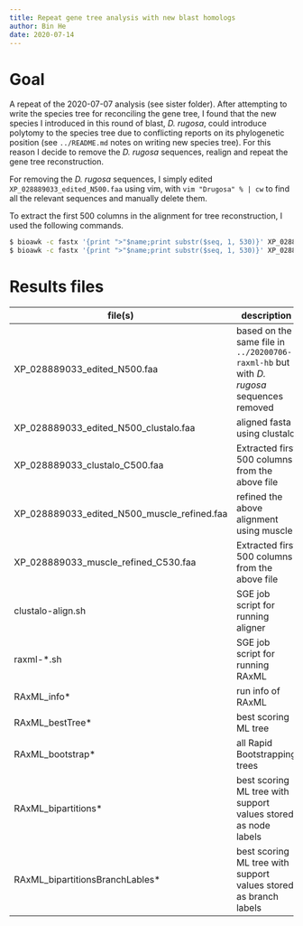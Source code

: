 ```yaml
---
title: Repeat gene tree analysis with new blast homologs
author: Bin He
date: 2020-07-14
---
```

# Goal
A repeat of the 2020-07-07 analysis (see sister folder). After attempting to write the species tree for reconciling the gene tree, I found that the new species I introduced in this round of blast, _D. rugosa_, could introduce polytomy to the species tree due to conflicting reports on its phylogenetic position (see `../README.md` notes on writing new species tree). For this reason I decide to remove the _D. rugosa_ sequences, realign and repeat the gene tree reconstruction.

For removing the _D. rugosa_ sequences, I simply edited `XP_028889033_edited_N500.faa` using vim, with `vim "Drugosa" % | cw` to find all the relevant sequences and manually delete them.

To extract the first 500 columns in the alignment for tree reconstruction, I used the following commands.

```bash
$ bioawk -c fastx '{print ">"$name;print substr($seq, 1, 530)}' XP_028889033_edited_N500_clustalo.faa > XP_028889033_clustalo_C530.faa
$ bioawk -c fastx '{print ">"$name;print substr($seq, 1, 530)}' XP_028889033_edited_N500_muscle_refined.faa > XP_028889033_muscle_refined_C530.faa
```

# Results files
file(s) | description | source 
------- | ----------- | ------
XP_028889033_edited_N500.faa | based on the same file in `../20200706-raxml-hb` but with _D. rugosa_ sequences removed | manually edited
XP_028889033_edited_N500_clustalo.faa | aligned fasta using clustalo | result from clustalo-align.sh, took 3 hrs on 10 cores
XP_028889033_clustalo_C500.faa | Extracted first 500 columns from the above file | See above for command
XP_028889033_edited_N500_muscle_refined.faa | refined the above alignment using muscle | `muscle -in XP_028889033_edited_N500.faa -out XP_028889033_edited_N500_muscle_refined.faa -refine`
XP_028889033_muscle_refined_C530.faa | Extracted first 500 columns from the above file | See above for command
clustalo-align.sh | SGE job script for running aligner | custom, HB
raxml-*.sh | SGE job script for running RAxML | custom, HB
RAxML_info* | run info of RAxML | RAxML
RAxML_bestTree* | best scoring ML tree | RAxML
RAxML_bootstrap* | all Rapid Bootstrapping trees | RAxML
RAxML_bipartitions* | best scoring ML tree with support values stored as node labels | RAxML
RAxML_bipartitionsBranchLables* | best scoring ML tree with support values stored as branch labels | RAxML, not supported by FigTree

